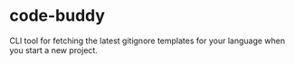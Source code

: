 # code-buddy

CLI tool for fetching the latest gitignore templates for your language when you start a new project.
